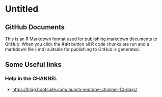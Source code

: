 Untitled
================

GitHub Documents
----------------

This is an R Markdown format used for publishing markdown documents to GitHub. When you click the **Knit** button all R code chunks are run and a markdown file (.md) suitable for publishing to GitHub is generated.

Some Useful links
-----------------

### Help in the CHANNEL

-   <https://blog.hootsuite.com/launch-youtube-channel-14-days/>
